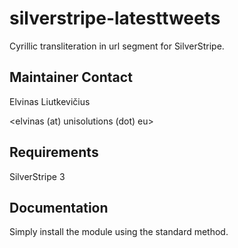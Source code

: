 silverstripe-latesttweets
=======================

Cyrillic transliteration in url segment for SilverStripe.

## Maintainer Contact

Elvinas Liutkevičius

<elvinas (at) unisolutions (dot) eu>

## Requirements

SilverStripe 3

## Documentation

Simply install the module using the standard method.